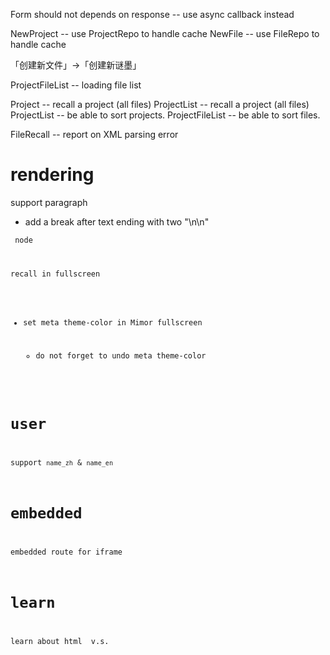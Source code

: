 Form should not depends on response -- use async callback instead

NewProject -- use ProjectRepo to handle cache
NewFile -- use FileRepo to handle cache

「创建新文件」->「创建新谜墨」

ProjectFileList -- loading file list

Project -- recall a project (all files)
ProjectList -- recall a project (all files)
ProjectList -- be able to sort projects.
ProjectFileList -- be able to sort files.

FileRecall -- report on XML parsing error

# rendering

support paragraph

- add a break after text ending with two "\n\n"

<code> node

recall in fullscreen

- set meta theme-color in Mimor fullscreen

  - do not forget to undo meta theme-color

# user

support `name_zh` & `name_en`

# embedded

embedded route for iframe

# learn

learn about html <span> v.s. <div>
